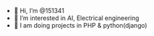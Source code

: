 - 👋 Hi, I’m @151341
- 👀 I’m interested in AI, Electrical engineering
- 🌱 I am doing projects in PHP & python(django)

<!---
151341/151341 is a ✨ special ✨ repository because its `README.md` (this file) appears on your GitHub profile.
You can click the Preview link to take a look at your changes.
--->
